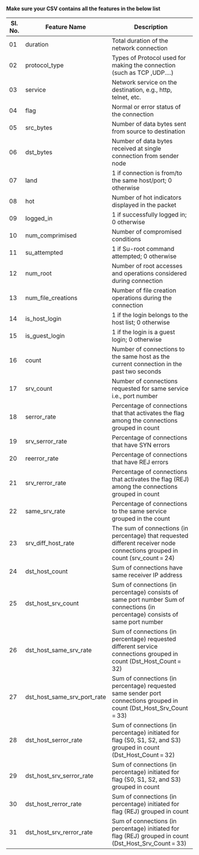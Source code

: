﻿**Make sure your CSV contains all the features in the below list**

|**Sl. No.**               |Feature Name                          |Description                         |
|----------------|-------------------------------|-----------------------------|
|01|duration           |    Total duration of the network connection        |
|02       |protocol_type            |Types of Protocol used for making the connection (such as TCP ,UDP....)             |`
|03          |service| Network service on the destination, e.g., http, telnet, etc.|
|04          |flag|Normal or error status of the connection|
|05          |src_bytes|Number of data bytes sent from source to destination|
|06          |dst_bytes| Number of data bytes received at single connection from sender node|
|07          |land|1 if connection is from/to the same host/port; 0 otherwise|
|08          |hot| Number of hot indicators displayed in the packet|
|09          |logged_in|1 if successfully logged in; 0 otherwise|
|10          |num_comprimised| Number of compromised conditions|
|11          |su_attempted| 1 if Su-root command attempted; 0 otherwise|
|12          |num_root| Number of root accesses and operations considered during connection|
|13          |num_file_creations| Number of file creation operations during the connection|
|14          |is_host_login|1 if the login belongs to the host list; 0 otherwise|
|15          |is_guest_login|1 if the login is a guest login; 0 otherwise|
|16          |count| Number of connections to the same host as the current connection in the past two seconds|
|17          |srv_count| Number of connections requested for same service i.e., port number|
|18          |serror_rate|Percentage of connections that that activates the flag among the connections grouped in count |
|19          |srv_serror_rate|Percentage of connections that have SYN errors|
|20          |reerror_rate|Percentage of connections that have REJ errors|
|21          |srv_rerror_rate|Percentage of connections that activates the flag (REJ) among the connections grouped in count|
|22          |same_srv_rate|Percentage of connections to the same service grouped in the count|
|23          |srv_diff_host_rate|The sum of connections (in percentage) that requested different receiver node connections grouped in count (srv_count = 24)|
|24          |dst_host_count|Sum of connections have same receiver IP address|
|25          |dst_host_srv_count|Sum of connections (in percentage) consists of same port number Sum of connections (in percentage) consists of same port number|
|26          |dst_host_same_srv_rate|Sum of connections (in percentage) requested different service connections grouped in count (Dst_Host_Count = 32)|
|27          |dst_host_same_srv_port_rate|Sum of connections (in percentage) requested same sender port connections grouped in count (Dst_Host_Srv_Count = 33)|
|28          |dst_host_serror_rate|Sum of connections (in percentage) initiated for flag (S0, S1, S2, and S3) grouped in count (Dst_Host_Count = 32)|
|29          |dst_host_srv_serror_rate|Sum of connections (in percentage) initiated for flag (S0, S1, S2, and S3) grouped in count|
|30          |dst_host_rerror_rate|Sum of connections (in percentage) initiated for flag (REJ) grouped in count|
|31          |dst_host_srv_rerror_rate|Sum of connections (in percentage) initiated for flag (REJ) grouped in count (Dst_Host_Srv_Count = 33)|
